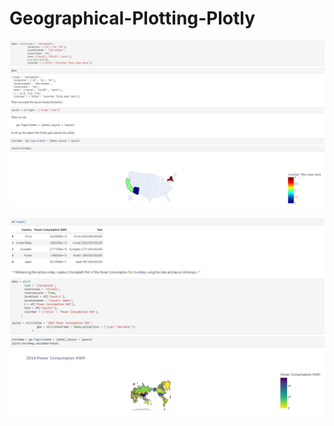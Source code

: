 # Geographical-Plotting-Plotly

![1-Logo](Images/Plotly.PNG)


![2-Logo](Images/Plotly-Countries.PNG)

